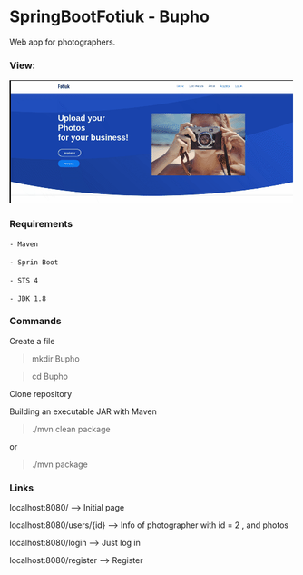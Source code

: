 # SpringBootFotiuk - Bupho
Web app for photographers.

### View:

![](imgreadme/img1view.gif)


### Requirements

    - Maven
    
    - Sprin Boot
	
	- STS 4
	
	- JDK 1.8

### Commands

Create a file

> mkdir Bupho

> cd Bupho

Clone repository

Building an executable JAR with Maven

> ./mvn clean package

or 

> ./mvn package

### Links

localhost:8080/   -->  Initial page

localhost:8080/users/{id} --> Info of photographer with id = 2 , and photos
 
localhost:8080/login  --> Just log in

localhost:8080/register  --> Register
